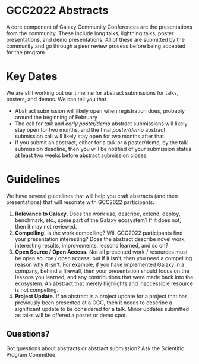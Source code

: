 <slot name="/events/gcc2022/header" />

# GCC2022 Abstracts

A core component of Galaxy Community Conferences are the presentations from the community.  These include long talks, lightning talks, poster presentations, and demo presentations.  All of these are submitted by the community and go through a peer review process before being accepted for the program.

# Key Dates

We are still working out our timeline for abstract submissions for talks, posters, and demos.  We can tell you that 

* Abstract submission will likely open when registration does, probably around the beginning of February
* The call for *talk* and *early poster/demo* abstract submissions will likely stay open for two months, and the final *poster/demo* abstract submission call will likely stay open for two months after that.
* If you submit an abstract, either for a talk or a poster/demo, by the talk submission deadline, then you will be notified of your submission status at least two weeks before abstract submission closes.

# Guidelines

We have several guidelines that will help you craft abstracts (and then presentations) that will resonate with GCC2022 participants.

1. **Relevance to Galaxy.** Does the work use, describe, extend, deploy, benchmark, etc., some part of the Galaxy ecosystem?  If it does not, then it may not reviewed.
1. **Compelling.** Is the work compelling?  Will GCC2022 participants find your presentation interesting?  Does the abstract describe novel work, interesting results, improvements, lessons learned, and so on?
1. **Open Source / Open Access.**  Not all presented work / resources must be open source / open access, but if it isn't, then you need a compelling reason why it isn't.  For example, if you have implemented Galaxy in a company, behind a firewall, then your presentation should focus on the lessons you learned, and any contributions that were made back into the ecosystem.  An abstract that merely highlights and inaccessible resource is not compelling.
1. **Project Update.** If an abstract is a project update for a project that has previously been presented at a GCC, then it needs to describe a significant update to be considered for a talk.  Minor updates submitted as talks will be offered a poster or demo spot.

## Questions?

Got questions about abstracts or abstract submission? Ask the Scientific Program Committee.